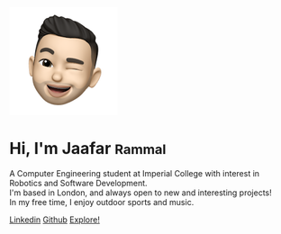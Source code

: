 ![logo](./logo192.png)

# Hi, I'm Jaafar <small>Rammal</small>

A Computer Engineering student at Imperial College with interest in Robotics and Software Development. <br>
I'm based in London, and always open to new and interesting projects! <br>
In my free time, I enjoy outdoor sports and music.

[Linkedin](https://www.linkedin.com/in/jaafar-rammal-686aa4174/)
[Github](https://github.com/JaafarRammal)
[Explore!](home.md)
